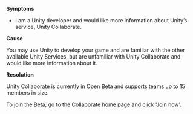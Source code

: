 

**Symptoms**


- I am a Unity developer and would like more information about Unity’s service, Unity Collaborate.



**Cause**



You may use Unity to develop your game and are familiar with the other available Unity Services, but are unfamiliar with Unity Collaborate and would like more information about it.



**Resolution**



Unity Collaborate is currently in Open Beta and supports teams up to 15 members in size.



To join the Beta, go to the [Collaborate home page](https://unity3d.com/services/collaborate) and click 'Join now'.

